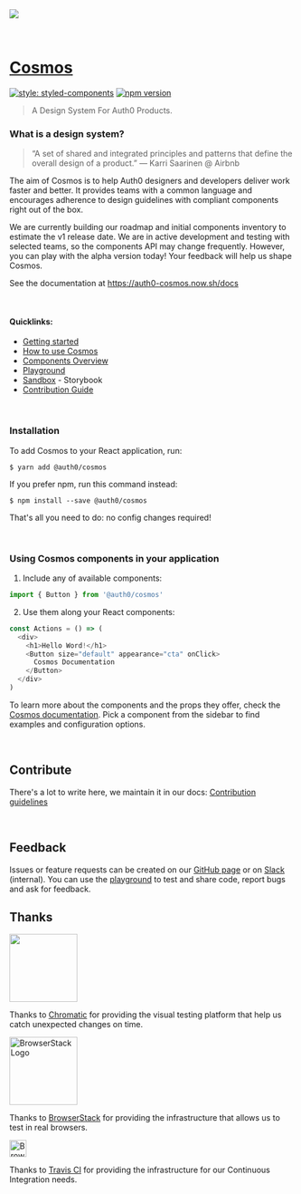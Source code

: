 <img src="https://cdn.auth0.com/website/cosmos/github/readme-header.png">

&nbsp;

# [Cosmos](https://auth0-cosmos.now.sh/)

[![style: styled-components](https://img.shields.io/badge/style-%F0%9F%92%85%20styled--components-orange.svg?colorB=daa357&colorA=db748e)](https://github.com/styled-components/styled-components) [![npm version](https://img.shields.io/npm/v/@auth0/cosmos.svg)](https://npmjs.com/@auth0/cosmos)

> A Design System For Auth0 Products.

### What is a design system?

> “A set of shared and integrated principles and patterns that define the overall design of a product.” — Karri Saarinen @ Airbnb

The aim of Cosmos is to help Auth0 designers and developers deliver work faster and better. It provides teams with a common language and encourages adherence to design guidelines with compliant components right out of the box.

We are currently building our roadmap and initial components inventory to estimate the v1 release date. We are in active development and testing with selected teams, so the components API may change frequently. However, you can play with the alpha version today! Your feedback will help us shape Cosmos.

See the documentation at https://auth0-cosmos.now.sh/docs

&nbsp;
&nbsp;

#### Quicklinks:

- [Getting started](https://auth0-cosmos.now.sh/docs/)
- [How to use Cosmos](https://auth0-cosmos.now.sh/docs/#/usage)
- [Components Overview](https://auth0-cosmos.now.sh/docs/#/overview)
- [Playground](https://auth0-cosmos.now.sh/docs/#/playground)
- [Sandbox](https://auth0-cosmos.now.sh/sandbox) - Storybook
- [Contribution Guide](https://auth0-cosmos.now.sh/docs/#/contribution-guide)

&nbsp;
&nbsp;

### Installation

To add Cosmos to your React application, run:

```
$ yarn add @auth0/cosmos
```

If you prefer npm, run this command instead:

```
$ npm install --save @auth0/cosmos
```

That's all you need to do: no config changes required!

&nbsp;
&nbsp;

### Using Cosmos components in your application

1. Include any of available components:

```js
import { Button } from '@auth0/cosmos'
```

2. Use them along your React components:

```js
const Actions = () => (
  <div>
    <h1>Hello Word!</h1>
    <Button size="default" appearance="cta" onClick>
      Cosmos Documentation
    </Button>
  </div>
)
```

To learn more about the components and the props they offer, check the [Cosmos documentation](https://auth0-cosmos.now.sh/docs/#/). Pick a component from the sidebar to find examples and configuration options.

&nbsp;
&nbsp;

## Contribute

There's a lot to write here, we maintain it in our docs: [Contribution guidelines](https://auth0-cosmos.now.sh/docs/#/contribution-guide)

&nbsp;
&nbsp;

## Feedback

Issues or feature requests can be created on our [GitHub page](https://github.com/auth0/cosmos/issues) or on [Slack](https://auth0.slack.com/messages/C5ZK0DD8X) (internal). You can use the [playground](https://auth0-cosmos.now.sh/docs/#/playground) to test and share code, report bugs and ask for feedback.

## Thanks

<a href="https://www.chromaticqa.com/"><img src="https://cdn-images-1.medium.com/letterbox/147/36/50/50/1*oHHjTjInDOBxIuYHDY2gFA.png?source=logoAvatar-d7276495b101---37816ec27d7a" width="120"/></a>

Thanks to [Chromatic](https://www.chromaticqa.com/) for providing the visual testing platform that help us catch unexpected changes on time.

<a href="https://www.browserstack.com/"><img src="https://live.browserstack.com/images/opensource/browserstack-logo.svg" alt="BrowserStack Logo" width="120"> </a>

Thanks to [BrowserStack](https://www.browserstack.com/) for providing the infrastructure that allows us to test in real browsers.

<a href="https://www.travis-ci.com/"><img src="https://travis-ci.com/images/logos/TravisCI-Mascot-1.png" alt="BrowserStack Logo" width="30"> </a>

Thanks to [Travis CI](https://www.travis-ci.com/) for providing the infrastructure for our Continuous Integration needs.
